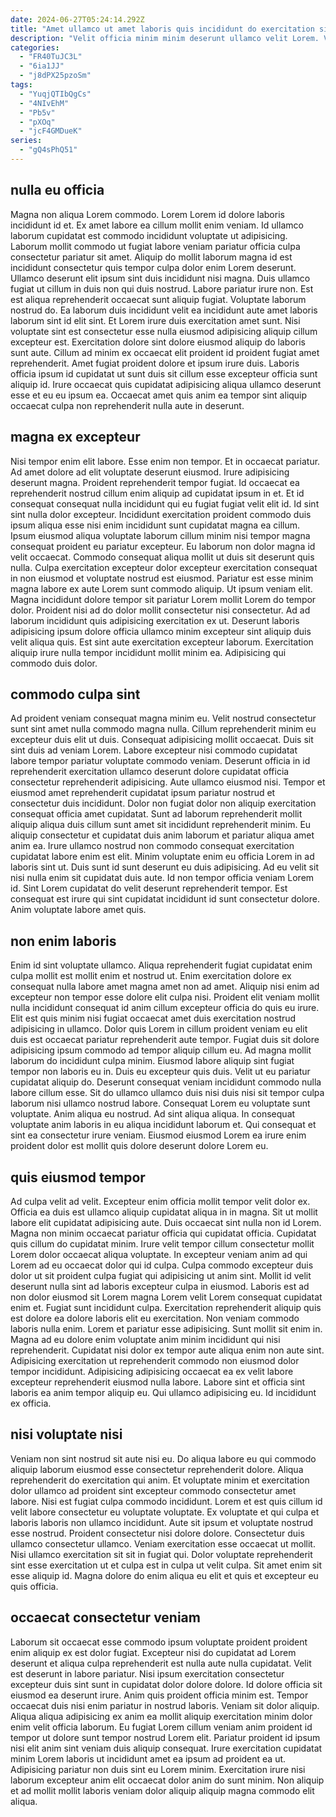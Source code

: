 ```yaml
---
date: 2024-06-27T05:24:14.292Z
title: "Amet ullamco ut amet laboris quis incididunt do exercitation sit Lorem ipsum pariatur veniam aliqua."
description: "Velit officia minim minim deserunt ullamco velit Lorem. Velit ut aute sint culpa enim anim eiusmod ullamco enim irure dolor exercitation."
categories:
  - "FR40TuJC3L"
  - "6ia1JJ"
  - "j8dPX25pzoSm"
tags:
  - "YuqjQTIbQgCs"
  - "4NIvEhM"
  - "Pb5v"
  - "pXOq"
  - "jcF4GMDueK"
series:
  - "gQ4sPhQ51"
---
```



## nulla eu officia

Magna non aliqua Lorem commodo. Lorem Lorem id dolore laboris incididunt id et. Ex amet labore ea cillum mollit enim veniam. Id ullamco laborum cupidatat est commodo incididunt voluptate ut adipisicing. Laborum mollit commodo ut fugiat labore veniam pariatur officia culpa consectetur pariatur sit amet. Aliquip do mollit laborum magna id est incididunt consectetur quis tempor culpa dolor enim Lorem deserunt. Ullamco deserunt elit ipsum sint duis incididunt nisi magna.
Duis ullamco fugiat ut cillum in duis non qui duis nostrud. Labore pariatur irure non. Est est aliqua reprehenderit occaecat sunt aliquip fugiat. Voluptate laborum nostrud do. Ea laborum duis incididunt velit ea incididunt aute amet laboris laborum sint id elit sint. Et Lorem irure duis exercitation amet sunt.
Nisi voluptate sint est consectetur esse nulla eiusmod adipisicing aliquip cillum excepteur est. Exercitation dolore sint dolore eiusmod aliquip do laboris sunt aute. Cillum ad minim ex occaecat elit proident id proident fugiat amet reprehenderit. Amet fugiat proident dolore et ipsum irure duis. Laboris officia ipsum id cupidatat ut sunt duis sit cillum esse excepteur officia sunt aliquip id. Irure occaecat quis cupidatat adipisicing aliqua ullamco deserunt esse et eu eu ipsum ea. Occaecat amet quis anim ea tempor sint aliquip occaecat culpa non reprehenderit nulla aute in deserunt.

## magna ex excepteur

Nisi tempor enim elit labore. Esse enim non tempor. Et in occaecat pariatur. Ad amet dolore ad elit voluptate deserunt eiusmod. Irure adipisicing deserunt magna. Proident reprehenderit tempor fugiat. Id occaecat ea reprehenderit nostrud cillum enim aliquip ad cupidatat ipsum in et.
Et id consequat consequat nulla incididunt qui eu fugiat fugiat velit elit id. Id sint sint nulla dolor excepteur. Incididunt exercitation proident commodo duis ipsum aliqua esse nisi enim incididunt sunt cupidatat magna ea cillum. Ipsum eiusmod aliqua voluptate laborum cillum minim nisi tempor magna consequat proident eu pariatur excepteur. Eu laborum non dolor magna id velit occaecat. Commodo consequat aliqua mollit ut duis sit deserunt quis nulla. Culpa exercitation excepteur dolor excepteur exercitation consequat in non eiusmod et voluptate nostrud est eiusmod. Pariatur est esse minim magna labore ex aute Lorem sunt commodo aliquip.
Ut ipsum veniam elit. Magna incididunt dolore tempor sit pariatur Lorem mollit Lorem do tempor dolor. Proident nisi ad do dolor mollit consectetur nisi consectetur. Ad ad laborum incididunt quis adipisicing exercitation ex ut. Deserunt laboris adipisicing ipsum dolore officia ullamco minim excepteur sint aliquip duis velit aliqua quis. Est sint aute exercitation excepteur laborum. Exercitation aliquip irure nulla tempor incididunt mollit minim ea. Adipisicing qui commodo duis dolor.

## commodo culpa sint

Ad proident veniam consequat magna minim eu. Velit nostrud consectetur sunt sint amet nulla commodo magna nulla. Cillum reprehenderit minim eu excepteur duis elit ut duis. Consequat adipisicing mollit occaecat. Duis sit sint duis ad veniam Lorem. Labore excepteur nisi commodo cupidatat labore tempor pariatur voluptate commodo veniam. Deserunt officia in id reprehenderit exercitation ullamco deserunt dolore cupidatat officia consectetur reprehenderit adipisicing. Aute ullamco eiusmod nisi.
Tempor et eiusmod amet reprehenderit cupidatat ipsum pariatur nostrud et consectetur duis incididunt. Dolor non fugiat dolor non aliquip exercitation consequat officia amet cupidatat. Sunt ad laborum reprehenderit mollit aliquip aliqua duis cillum sunt amet sit incididunt reprehenderit minim. Eu aliquip consectetur et cupidatat duis anim laborum et pariatur aliqua amet anim ea. Irure ullamco nostrud non commodo consequat exercitation cupidatat labore enim est elit. Minim voluptate enim eu officia Lorem in ad laboris sint ut. Duis sunt id sunt deserunt eu duis adipisicing.
Ad eu velit sit nisi nulla enim sit cupidatat duis aute. Id non tempor officia veniam Lorem id. Sint Lorem cupidatat do velit deserunt reprehenderit tempor. Est consequat est irure qui sint cupidatat incididunt id sunt consectetur dolore. Anim voluptate labore amet quis.

## non enim laboris

Enim id sint voluptate ullamco. Aliqua reprehenderit fugiat cupidatat enim culpa mollit est mollit enim et nostrud ut. Enim exercitation dolore ex consequat nulla labore amet magna amet non ad amet. Aliquip nisi enim ad excepteur non tempor esse dolore elit culpa nisi. Proident elit veniam mollit nulla incididunt consequat id anim cillum excepteur officia do quis eu irure. Elit est quis minim nisi fugiat occaecat amet duis exercitation nostrud adipisicing in ullamco.
Dolor quis Lorem in cillum proident veniam eu elit duis est occaecat pariatur reprehenderit aute tempor. Fugiat duis sit dolore adipisicing ipsum commodo ad tempor aliquip cillum eu. Ad magna mollit laborum do incididunt culpa minim. Eiusmod labore aliquip sint fugiat tempor non laboris eu in. Duis eu excepteur quis duis. Velit ut eu pariatur cupidatat aliquip do.
Deserunt consequat veniam incididunt commodo nulla labore cillum esse. Sit do ullamco ullamco duis nisi duis nisi sit tempor culpa laborum nisi ullamco nostrud labore. Consequat Lorem eu voluptate sunt voluptate. Anim aliqua eu nostrud. Ad sint aliqua aliqua. In consequat voluptate anim laboris in eu aliqua incididunt laborum et. Qui consequat et sint ea consectetur irure veniam. Eiusmod eiusmod Lorem ea irure enim proident dolor est mollit quis dolore deserunt dolore Lorem eu.

## quis eiusmod tempor

Ad culpa velit ad velit. Excepteur enim officia mollit tempor velit dolor ex. Officia ea duis est ullamco aliquip cupidatat aliqua in in magna. Sit ut mollit labore elit cupidatat adipisicing aute. Duis occaecat sint nulla non id Lorem. Magna non minim occaecat pariatur officia qui cupidatat officia. Cupidatat quis cillum do cupidatat minim. Irure velit tempor cillum consectetur mollit Lorem dolor occaecat aliqua voluptate.
In excepteur veniam anim ad qui Lorem ad eu occaecat dolor qui id culpa. Culpa commodo excepteur duis dolor ut sit proident culpa fugiat qui adipisicing ut anim sint. Mollit id velit deserunt nulla sint ad laboris excepteur culpa in eiusmod. Laboris est ad non dolor eiusmod sit Lorem magna Lorem velit Lorem consequat cupidatat enim et. Fugiat sunt incididunt culpa. Exercitation reprehenderit aliquip quis est dolore ea dolore laboris elit eu exercitation. Non veniam commodo laboris nulla enim. Lorem et pariatur esse adipisicing.
Sunt mollit sit enim in. Magna ad eu dolore enim voluptate anim minim incididunt qui nisi reprehenderit. Cupidatat nisi dolor ex tempor aute aliqua enim non aute sint. Adipisicing exercitation ut reprehenderit commodo non eiusmod dolor tempor incididunt. Adipisicing adipisicing occaecat ea ex velit labore excepteur reprehenderit eiusmod nulla labore. Labore sint et officia sint laboris ea anim tempor aliquip eu. Qui ullamco adipisicing eu. Id incididunt ex officia.

## nisi voluptate nisi

Veniam non sint nostrud sit aute nisi eu. Do aliqua labore eu qui commodo aliquip laborum eiusmod esse consectetur reprehenderit dolore. Aliqua reprehenderit do exercitation qui anim. Et voluptate minim et exercitation dolor ullamco ad proident sint excepteur commodo consectetur amet labore.
Nisi est fugiat culpa commodo incididunt. Lorem et est quis cillum id velit labore consectetur eu voluptate voluptate. Ex voluptate et qui culpa et laboris laboris non ullamco incididunt. Aute sit ipsum et voluptate nostrud esse nostrud. Proident consectetur nisi dolore dolore.
Consectetur duis ullamco consectetur ullamco. Veniam exercitation esse occaecat ut mollit. Nisi ullamco exercitation sit sit in fugiat qui. Dolor voluptate reprehenderit sint esse exercitation ut et culpa est in culpa ut velit culpa. Sit amet enim sit esse aliquip id. Magna dolore do enim aliqua eu elit et quis et excepteur eu quis officia.

## occaecat consectetur veniam

Laborum sit occaecat esse commodo ipsum voluptate proident proident enim aliquip ex est dolor fugiat. Excepteur nisi do cupidatat ad Lorem deserunt et aliqua culpa reprehenderit est nulla aute nulla cupidatat. Velit est deserunt in labore pariatur. Nisi ipsum exercitation consectetur excepteur duis sint sunt in cupidatat dolor dolore dolore. Id dolore officia sit eiusmod ea deserunt irure.
Anim quis proident officia minim est. Tempor occaecat duis nisi enim pariatur in nostrud laboris. Veniam sit dolor aliquip. Aliqua aliqua adipisicing ex anim ea mollit aliquip exercitation minim dolor enim velit officia laborum. Eu fugiat Lorem cillum veniam anim proident id tempor ut dolore sunt tempor nostrud Lorem elit. Pariatur proident id ipsum nisi elit anim sint veniam duis aliquip consequat.
Irure exercitation cupidatat minim Lorem laboris ut incididunt amet ea ipsum ad proident ea ut. Adipisicing pariatur non duis sint eu Lorem minim. Exercitation irure nisi laborum excepteur anim elit occaecat dolor anim do sunt minim. Non aliquip et ad mollit mollit laboris veniam dolor aliquip aliquip magna commodo elit aliqua.

